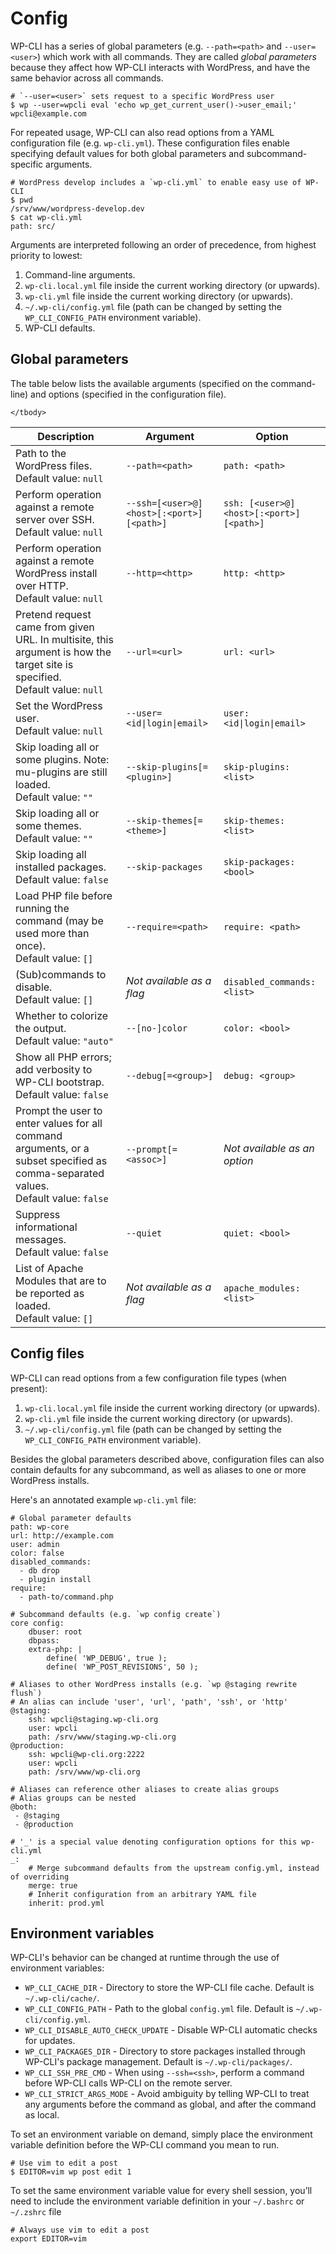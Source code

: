 # Config

WP-CLI has a series of global parameters (e.g. `--path=<path>` and `--user=<user>`) which work with all commands. They are called *global parameters* because they affect how WP-CLI interacts with WordPress, and have the same behavior across all commands.

```
# `--user=<user>` sets request to a specific WordPress user
$ wp --user=wpcli eval 'echo wp_get_current_user()->user_email;'
wpcli@example.com
```

For repeated usage, WP-CLI can also read options from a YAML configuration file (e.g. `wp-cli.yml`). These configuration files enable specifying default values for both global parameters and subcommand-specific arguments.

```
# WordPress develop includes a `wp-cli.yml` to enable easy use of WP-CLI
$ pwd
/srv/www/wordpress-develop.dev
$ cat wp-cli.yml
path: src/
```

Arguments are interpreted following an order of precedence, from highest priority to lowest:

1. Command-line arguments.
1. `wp-cli.local.yml` file inside the current working directory (or upwards).
1. `wp-cli.yml` file inside the current working directory (or upwards).
1. `~/.wp-cli/config.yml` file (path can be changed by setting the `WP_CLI_CONFIG_PATH` environment variable).
1. WP-CLI defaults.

## Global parameters

The table below lists the available <span class="argument">arguments</span> (specified on the command-line) and <span class="option">options</span> (specified in the configuration file).

<table>
	<thead>
	<tr>
		<th>Description</th>
		<th><span class="argument">Argument</span></th>
		<th><span class="option">Option</span></th>
	</tr>
	</thead>
	<tbody>
		<tr>
		<td>
			Path to the WordPress files.
			<br />
			Default value: <code>null</code>
		</td>
		<td>
			<code class="flag">--path=&lt;path&gt;</code>
		</td>
		<td>
			<code class="option">path: &lt;path&gt;</code>
		</td>
	</tr>
	<tr>
		<td>
			Perform operation against a remote server over SSH.
			<br />
			Default value: <code>null</code>
		</td>
		<td>
			<code class="flag">--ssh=[&lt;user&gt;@]&lt;host&gt;[:&lt;port&gt;][&lt;path&gt;]</code>
		</td>
		<td>
			<code class="option">ssh: [&lt;user&gt;@]&lt;host&gt;[:&lt;port&gt;][&lt;path&gt;]</code>
		</td>
	</tr>
	<tr>
		<td>
			Perform operation against a remote WordPress install over HTTP.
			<br />
			Default value: <code>null</code>
		</td>
		<td>
			<code class="flag">--http=&lt;http&gt;</code>
		</td>
		<td>
			<code class="option">http: &lt;http&gt;</code>
		</td>
	</tr>
	<tr>
		<td>
			Pretend request came from given URL. In multisite, this argument is how the target site is specified.
			<br />
			Default value: <code>null</code>
		</td>
		<td>
			<code class="flag">--url=&lt;url&gt;</code>
		</td>
		<td>
			<code class="option">url: &lt;url&gt;</code>
		</td>
	</tr>
	<tr>
		<td>
			Set the WordPress user.
			<br />
			Default value: <code>null</code>
		</td>
		<td>
			<code class="flag">--user=&lt;id|login|email&gt;</code>
		</td>
		<td>
			<code class="option">user: &lt;id|login|email&gt;</code>
		</td>
	</tr>
	<tr>
		<td>
			Skip loading all or some plugins. Note: mu-plugins are still loaded.
			<br />
			Default value: <code>&quot;&quot;</code>
		</td>
		<td>
			<code class="flag">--skip-plugins[=&lt;plugin&gt;]</code>
		</td>
		<td>
			<code class="option">skip-plugins: &lt;list&gt;</code>
		</td>
	</tr>
	<tr>
		<td>
			Skip loading all or some themes.
			<br />
			Default value: <code>&quot;&quot;</code>
		</td>
		<td>
			<code class="flag">--skip-themes[=&lt;theme&gt;]</code>
		</td>
		<td>
			<code class="option">skip-themes: &lt;list&gt;</code>
		</td>
	</tr>
	<tr>
		<td>
			Skip loading all installed packages.
			<br />
			Default value: <code>false</code>
		</td>
		<td>
			<code class="flag">--skip-packages</code>
		</td>
		<td>
			<code class="option">skip-packages: &lt;bool&gt;</code>
		</td>
	</tr>
	<tr>
		<td>
			Load PHP file before running the command (may be used more than once).
			<br />
			Default value: <code>[]</code>
		</td>
		<td>
			<code class="flag">--require=&lt;path&gt;</code>
		</td>
		<td>
			<code class="option">require: &lt;path&gt;</code>
		</td>
	</tr>
	<tr>
		<td>
			(Sub)commands to disable.
			<br />
			Default value: <code>[]</code>
		</td>
		<td>
			<em>Not available as a flag</em>
		</td>
		<td>
			<code class="option">disabled_commands: &lt;list&gt;</code>
		</td>
	</tr>
	<tr>
		<td>
			Whether to colorize the output.
			<br />
			Default value: <code>&quot;auto&quot;</code>
		</td>
		<td>
			<code class="flag">--[no-]color</code>
		</td>
		<td>
			<code class="option">color: &lt;bool&gt;</code>
		</td>
	</tr>
	<tr>
		<td>
			Show all PHP errors; add verbosity to WP-CLI bootstrap.
			<br />
			Default value: <code>false</code>
		</td>
		<td>
			<code class="flag">--debug[=&lt;group&gt;]</code>
		</td>
		<td>
			<code class="option">debug: &lt;group&gt;</code>
		</td>
	</tr>
	<tr>
		<td>
			Prompt the user to enter values for all command arguments, or a subset specified as comma-separated values.
			<br />
			Default value: <code>false</code>
		</td>
		<td>
			<code class="flag">--prompt[=&lt;assoc&gt;]</code>
		</td>
		<td>
			<em>Not available as an option</em>
		</td>
	</tr>
	<tr>
		<td>
			Suppress informational messages.
			<br />
			Default value: <code>false</code>
		</td>
		<td>
			<code class="flag">--quiet</code>
		</td>
		<td>
			<code class="option">quiet: &lt;bool&gt;</code>
		</td>
	</tr>
	<tr>
		<td>
			List of Apache Modules that are to be reported as loaded.
			<br />
			Default value: <code>[]</code>
		</td>
		<td>
			<em>Not available as a flag</em>
		</td>
		<td>
			<code class="option">apache_modules: &lt;list&gt;</code>
		</td>
	</tr>

	</tbody>
</table>

## Config files

WP-CLI can read options from a few configuration file types (when present):

1. `wp-cli.local.yml` file inside the current working directory (or upwards).
1. `wp-cli.yml` file inside the current working directory (or upwards).
1. `~/.wp-cli/config.yml` file (path can be changed by setting the `WP_CLI_CONFIG_PATH` environment variable).

Besides the global parameters described above, configuration files can also contain defaults for any subcommand, as well as aliases to one or more WordPress installs.

Here's an annotated example `wp-cli.yml` file:

	# Global parameter defaults
	path: wp-core
	url: http://example.com
	user: admin
	color: false
	disabled_commands:
	  - db drop
	  - plugin install
	require:
	  - path-to/command.php

	# Subcommand defaults (e.g. `wp config create`)
	core config:
		dbuser: root
		dbpass: 
		extra-php: |
			define( 'WP_DEBUG', true );
			define( 'WP_POST_REVISIONS', 50 );

	# Aliases to other WordPress installs (e.g. `wp @staging rewrite flush`)
	# An alias can include 'user', 'url', 'path', 'ssh', or 'http'
	@staging:
		ssh: wpcli@staging.wp-cli.org
		user: wpcli
		path: /srv/www/staging.wp-cli.org
	@production:
		ssh: wpcli@wp-cli.org:2222
		user: wpcli
		path: /srv/www/wp-cli.org

	# Aliases can reference other aliases to create alias groups
	# Alias groups can be nested
	@both:
	 - @staging
	 - @production

	# '_' is a special value denoting configuration options for this wp-cli.yml
	_:
		# Merge subcommand defaults from the upstream config.yml, instead of overriding
		merge: true
		# Inherit configuration from an arbitrary YAML file
		inherit: prod.yml

## Environment variables

WP-CLI's behavior can be changed at runtime through the use of environment variables:

* `WP_CLI_CACHE_DIR` - Directory to store the WP-CLI file cache. Default is `~/.wp-cli/cache/`.
* `WP_CLI_CONFIG_PATH` - Path to the global `config.yml` file. Default is `~/.wp-cli/config.yml`.
* `WP_CLI_DISABLE_AUTO_CHECK_UPDATE` - Disable WP-CLI automatic checks for updates.
* `WP_CLI_PACKAGES_DIR` - Directory to store packages installed through WP-CLI's package management. Default is `~/.wp-cli/packages/`.
* `WP_CLI_SSH_PRE_CMD` - When using `--ssh=<ssh>`, perform a command before WP-CLI calls WP-CLI on the remote server.
* `WP_CLI_STRICT_ARGS_MODE` - Avoid ambiguity by telling WP-CLI to treat any arguments before the command as global, and after the command as local.

To set an environment variable on demand, simply place the environment variable definition before the WP-CLI command you mean to run.

    # Use vim to edit a post
    $ EDITOR=vim wp post edit 1

To set the same environment variable value for every shell session, you’ll need to include the environment variable definition in your `~/.bashrc` or `~/.zshrc` file

    # Always use vim to edit a post
    export EDITOR=vim
